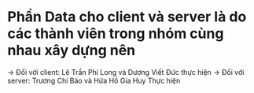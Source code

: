# Phần Data cho client và server là do các thành viên trong nhóm cùng nhau xây dựng nên
-> Đối với client: Lê Trần Phi Long và Dương Viết Đức thực hiện
-> Đối với server: Trương Chí Bảo và Hứa Hồ Gia Huy Thực hiện

